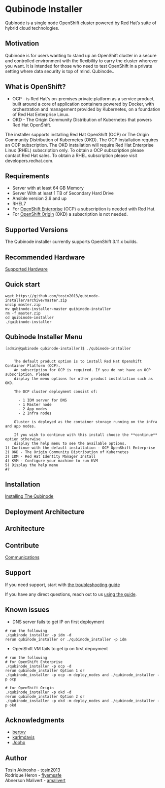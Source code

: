 # Qubinode Installer
Qubinode is a single node OpenShift cluster powered by Red Hat’s suite of hybrid cloud technologies.

## Motivation
Qubinode is for users wanting to stand up an OpenShift cluster in a secure and controlled environment with the flexibility to carry the cluster wherever you want. It is intended for those who need to test OpenShift in a private setting where data security is top of mind. Qubinode..

## What is OpenShift?
* OCP - is Red Hat's on-premises private platform as a service product, built around a core of application containers powered by Docker, with orchestration and management provided by Kubernetes, on a foundation of Red Hat Enterprise Linux.
* OKD - The Origin Community Distribution of Kubernetes that powers Red Hat OpenShift.

The installer supports installing Red Hat OpenShift  (OCP) or The Origin Community Distribution of Kubernetes (OKD).  The OCP installation requires an OCP subscription. The OKD installation will require Red Hat Enterprise Linux (RHEL) subscription only. To obtain a OCP subscription please contact Red Hat sales. To obtain a RHEL subscription please  visit developers.redhat.com.

## Requirements
* Server with at least 64 GB Memory
* Server With at least 1 TB of Secondary Hard Drive
* Ansible version 2.6 and up
* RHEL7
* For [OpenShift Enterprise](https://www.openshift.com/products) (OCP)  a subscription is needed with Red Hat.  
* For [OpenShift Origin](https://www.okd.io/) (OKD) a subscription is not needed.

## Supported Versions
The Qubinode installer currently supports OpenShift 3.11.x builds.

## Recommended Hardware
[Supported Hardware](docs/supported_hardware_coniguration.adoc)

## Quick start
```
wget https://github.com/tosin2013/qubinode-installer/archive/master.zip
unzip master.zip
mv qubinode-installer-master quibinode-installer
rm -f master.zip
cd quibinode-installer
./quibinode-installer
```

## Qubinode Installer Menu
```
[admin@qubinode qubinode-installer]$ ./qubinode-installer


    The default product option is to install Red Hat Openshift Container Platform (OCP).
    An subscription for OCP is required. If you do not have an OCP subscription. Please
    display the menu options for other product installation such as OKD.

    The OCP cluster deployment consist of:

      - 1 IDM server for DNS
      - 1 Master node
      - 2 App nodes
      - 2 Infra nodes

    Gluster is deployed as the container storage running on the infra and app nodes.

    If you wish to continue with this install choose the **continue** option otherwise
    display the help menu to see the available options.
1) Continue with the default installation - OCP OpenShift Enterprise
2) OKD - The Origin Community Distribution of Kubernetes
3) IDM - Red Hat Identity Manager Install
4) KVM - Configure your machine to run KVM
5) Display the help menu
#?

```

## Installation
[Installing The Qubinode](docs/installation_draft.md)

## Deployment Architecture

## Architecture

## Contribute
[Communications](docs/communication.adoc)

## Support
If you need support, start with [the troubleshooting guide](docs/troubleshooting-monitoring.adoc)

If you have any direct questions, reach out to us [using the guide](docs/communication.adoc).

## Known issues
* DNS server fails to get IP on first deployment
```
# run the following
./qubinode_installer -p idm -d
rerun qubinode_installer or ./qubinode_installer -p idm
```

* OpenShift VM fails to get ip on first depoyment
```
# run the following
# for OpenShift Enterprise
./qubinode_installer -p ocp -d
rerun qubinode_installer Option 1 or
./qubinode_installer -p ocp -m deploy_nodes and ./qubinode_installer -p ocp

# for OpenShift Origin
./qubinode_installer -p okd -d
rerun qubinode_installer Option 2 or
./qubinode_installer -p okd -m deploy_nodes and ./qubinode_installer -p okd
```

## Acknowledgments
* [bertvv](https://github.com/bertvv)
* [karlmdavis](https://github.com/karlmdavis)
* [Jooho](https://github.com/Jooho)

## Author
Tosin Akinosho - [tosin2013](https://github.com/tosin2013)  
Rodrique Heron - [flyemsafe](https://github.com/flyemsafe)  
Abnerson Malivert - [amalivert](https://github.com/amalivert)  
